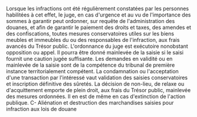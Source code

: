 Lorsque les infractions ont été régulièrement
constatées par les personnes habilitées à cet effet, le juge, en cas
d'urgence et au vu de l'importance des sommes à garantir peut ordonner,
sur requête de l'administration des douanes, et afin de garantir le
paiement des droits et taxes, des amendes et des confiscations, toutes
mesures conservatoires utiles sur les biens meubles et immeubles du ou
des responsables de l'infraction, aux frais avancés du Trésor public.
L'ordonnance du juge est exécutoire nonobstant opposition ou appel. Il
pourra être donné mainlevée de la saisie si le saisi fournit une caution
jugée suffisante.
Les demandes en validité ou en mainlevée de la saisie sont de la
compétence du tribunal de première instance territorialement compétent.
La condamnation ou l'acceptation d'une transaction par l'intéressé vaut
validation des saisies conservatoires et inscription définitive des
sûretés.
La décision de non-lieu, de relaxe ou d'acquittement emporte de plein
droit, aux frais du Trésor public, mainlevée des mesures ordonnées. Il
en est de même en cas d'extinction de l'action publique.
C- Aliénation et destruction des marchandises saisies pour
infraction aux lois de douane